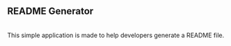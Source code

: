 ## README Generator
<br>
This simple application is made to help developers generate a README file. 
